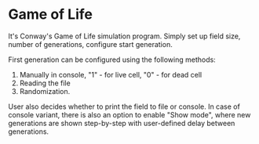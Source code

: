 # Game of Life
It's Conway's Game of Life simulation program.
Simply set up field size, number of generations, configure start generation.

First generation can be configured using the following methods:
1. Manually in console, "1" - for live cell, "0" - for dead cell
2. Reading the file
3. Randomization.

User also decides whether to print the field to file or console. In case of console variant, there is also an option to enable "Show mode", where new generations are shown step-by-step with user-defined delay between generations.
